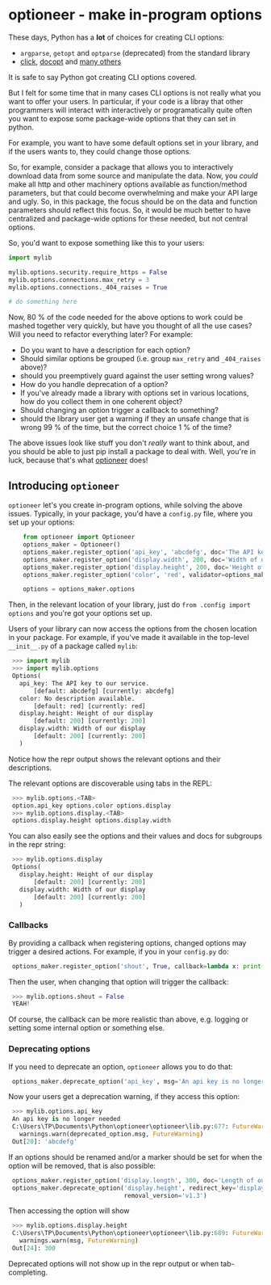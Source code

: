 # optioneer - make in-program options

These days, Python has a **lot** of choices for creating CLI options:
* ``argparse``, ``getopt`` and ``optparse`` (deprecated) from the standard library
*  [click](http://click.pocoo.org/), [docopt](http://docopt.org/) and
   [many others](http://docs.pyinvoke.org/en/1.2/#the-invoke-cli-tool)

It is safe to say Python got creating CLI options covered.

But I felt for some time that in many cases CLI options is not really what you want to offer your users.
In particular, if your code is a libray that other programmers will interact with interactively or programatically
quite often you want to expose some package-wide options that they can set in python.

For example, you want to have some default options set in your library, and if the users wants
to, they could change those options.

So, for example, consider a package that allows you to interactively download data from some source
and manipulate the data. Now, you *could* make all http and other machinery options
available as function/method parameters, but that could become overwhelming and make
your API large and ugly. So, in this package, the focus should be on the data and function
parameters should reflect this focus. So, it would be much better to have centralized
and package-wide options for these needed, but not central options. 

So, you'd want to expose something like this to your users:

```python
import mylib

mylib.options.security.require_https = False
mylib.options.connections.max_retry = 3
mylib.options.connections._404_raises = True

# do something here 
```

Now, 80 % of the code needed for the above options to work could be mashed together very quickly,
but have you thought of all the use cases? Will you need to refactor everything later? For example:

* Do you want to have a description for each option?
* Should similar options be grouped (i.e. group ``max_retry`` and ``_404_raises`` above)?
* should you preemptively guard against the user setting wrong values?
* How do you handle deprecation of a option?
* If you've already made a library with options set in various locations, how do
  you collect them in one coherent object?
* Should changing an option trigger a callback to something?
* should the library user get a warning if they an unsafe change that is wrong 99 %
  of the time, but the correct choice 1 % of the time?

The above issues look like stuff you don't *really* want to think about, and you should
be able to just pip install a package to deal with. Well, you're in luck, because that's
what [optioneer](https://pypi.org/project/optioneer/) does!

## Introducing ``optioneer``

``optioneer`` let's you create in-program options, while solving the above issues.
Typically, in your package, you'd have a ``config.py`` file, where you set up your options:

```python
    from optioneer import Optioneer
    options_maker = Optioneer()
    options_maker.register_option('api_key', 'abcdefg', doc='The API key to our service')
    options_maker.register_option('display.width', 200, doc='Width of our display')
    options_maker.register_option('display.height', 200, doc='Height of our display')
    options_maker.register_option('color', 'red', validator=options_maker.is_str)

    options = options_maker.options
```

Then, in the relevant location of your library, just do
``from .config import options`` and you're got your options set up.

Users of your library can now access the options from the chosen location
in your package. For example, if you've made it available in the top-level
``__init__.py`` of a package called ``mylib``:

```python
 >>> import mylib
 >>> import mylib.options
 Options(
   api_key: The API key to our service.
       [default: abcdefg] [currently: abcdefg]
   color: No description available.
       [default: red] [currently: red]
   display.height: Height of our display
       [default: 200] [currently: 200]
   display.width: Width of our display
       [default: 200] [currently: 200]
   )
```

Notice how the repr output shows the relevant options and their descriptions.

The relevant options are discoverable using tabs in the REPL:

```python
 >>> mylib.options.<TAB>
 option.api_key options.color options.display
 >>> mylib.options.display.<TAB>
 options.display.height options.display.width
```

You can also easily see the options and their values and docs for subgroups in
the repr string:

```python
 >>> mylib.options.display
 Options(
   display.height: Height of our display
       [default: 200] [currently: 200]
   display.width: Width of our display
       [default: 200] [currently: 200]
   )
```

### Callbacks
By providing a callback when registering options, changed options may trigger
a desired actions. For example, if you in your ``config.py`` do:

```python
 options_maker.register_option('shout', True, callback=lambda x: print("YEAH!"))
 ```

Then the user, when changing that option will trigger the callback:

```python
 >>> mylib.options.shout = False
 YEAH!
```

Of course, the callback can be more realistic than above, e.g. logging or
setting some internal option or something else.

### Deprecating options

If you need to deprecate an option, ``optioneer`` allows you to do that:

```python
 options_maker.deprecate_option('api_key', msg='An api key is no longer needed')
```

Now your users get a deprecation warning, if they access this option:

```python
 >>> mylib.options.api_key
 An api key is no longer needed
 C:\Users\TP\Documents\Python\optioneer\optioneer\lib.py:677: FutureWarning: An api key is no longer needed
   warnings.warn(deprecated_option.msg, FutureWarning)
 Out[20]: 'abcdefg'
```

If an options should be renamed and/or a marker should be set for when the
option will be removed, that is also possible:

```python
 options_maker.register_option('display.length', 300, doc='Length of our display')
 options_maker.deprecate_option('display.height', redirect_key='display.length',
                                removal_version='v1.3')
```

Then accessing the option will show

```python
 >>> mylib.options.display.height
 C:\Users\TP\Documents\Python\optioneer\optioneer\lib.py:689: FutureWarning: 'display.height' is deprecated and will be removed in v1.3, please use 'display.length' instead.
   warnings.warn(msg, FutureWarning)
 Out[24]: 300
```

Deprecated options will not show up in the repr output or when tab-completing.

